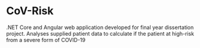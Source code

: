 # CoV-Risk
.NET Core and Angular web application developed for final year dissertation project. Analyses supplied patient data to calculate if the patient at high-risk from a severe form of COVID-19

